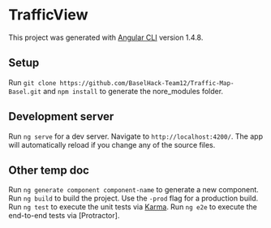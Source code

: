 # TrafficView

This project was generated with [Angular CLI](https://github.com/angular/angular-cli) version 1.4.8.

## Setup 

Run `git clone https://github.com/BaselHack-Team12/Traffic-Map-Basel.git` and `npm install` to generate the nore_modules folder.

## Development server

Run `ng serve` for a dev server. Navigate to `http://localhost:4200/`. The app will automatically reload if you change any of the source files.

## Other temp doc

Run `ng generate component component-name` to generate a new component. 
Run `ng build` to build the project. Use the `-prod` flag for a production build.
Run `ng test` to execute the unit tests via [Karma](https://karma-runner.github.io).
Run `ng e2e` to execute the end-to-end tests via [Protractor].